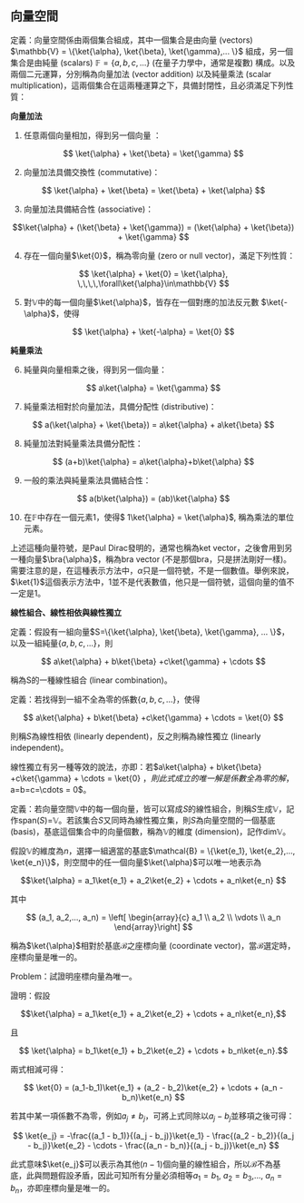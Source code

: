 $\newcommand{\bra}[1]{\left< #1 \right|}$
$\newcommand{\ket}[1]{\left| #1 \right>}$
$\newcommand{\bk}[2]{\left< #1 \middle| #2 \right>}$
$\newcommand{\bke}[3]{\left< #1 \middle| #2 \middle| #3 \right>}$


## **向量空間**
    
定義：向量空間係由兩個集合組成，其中一個集合是由向量 (vectors) $\mathbb{V} = \{\ket{\alpha}, \ket{\beta}, \ket{\gamma},... \}$ 組成，另一個集合是由純量 (scalars) $\mathbb{F} = \{a, b, c, ... \}$ (在量子力學中，通常是複數) 構成。以及兩個二元運算，分別稱為向量加法 (vector addition) 以及純量乘法 (scalar multiplication)，這兩個集合在這兩種運算之下，具備封閉性，且必須滿足下列性質：



**向量加法**

1. 任意兩個向量相加，得到另一個向量 ：

$$ \ket{\alpha} + \ket{\beta} = \ket{\gamma} $$

2. 向量加法具備交換性 (commutative)：

$$ \ket{\alpha} + \ket{\beta} = \ket{\beta} + \ket{\alpha} $$

3. 向量加法具備結合性 (associative)：

$$\ket{\alpha} + (\ket{\beta} + \ket{\gamma}) = (\ket{\alpha} + \ket{\beta}) + \ket{\gamma} $$

4. 存在一個向量$\ket{0}$，稱為零向量 (zero or null vector)，滿足下列性質： 

$$ \ket{\alpha} + \ket{0} = \ket{\alpha}, \,\,\,\,\forall\ket{\alpha}\in\mathbb{V} $$

5. 對$\mathbb{V}$中的每一個向量$\ket{\alpha}$，皆存在一個對應的加法反元數 $\ket{-\alpha}$，使得

$$ \ket{\alpha} + \ket{-\alpha} = \ket{0} $$

**純量乘法**

6. 純量與向量相乘之後，得到另一個向量：

$$ a\ket{\alpha} = \ket{\gamma} $$

7.  純量乘法相對於向量加法，具備分配性 (distributive)：

$$ a(\ket{\alpha} + \ket{\beta}) = a\ket{\alpha} + a\ket{\beta} $$

8. 純量加法對純量乘法具備分配性：

$$ (a+b)\ket{\alpha} = a\ket{\alpha}+b\ket{\alpha} $$

9. 一般的乘法與純量乘法具備結合性：

$$ a(b\ket{\alpha}) = (ab)\ket{\alpha} $$

10. 在$\mathbb{F}$中存在一個元素$1$，使得$ 1\ket{\alpha} = \ket{\alpha}$, 稱為乘法的單位元素。 



上述這種向量符號，是Paul Dirac發明的，通常也稱為ket  vector，之後會用到另一種向量$\bra{\alpha}$，稱為bra vector (不是那個bra，只是拼法剛好一樣)。需要注意的是，在這種表示方法中，$\alpha$只是一個符號，不是一個數值。舉例來說，$\ket{1}$這個表示方法中，$1$並不是代表數值，他只是一個符號，這個向量的值不一定是$1$。



**線性組合、線性相依與線性獨立**


定義：假設有一組向量$S=\{\ket{\alpha}, \ket{\beta}, \ket{\gamma}, ... \}$，以及一組純量$\{a, b, c, ... \}$，則

$$ a\ket{\alpha} + b\ket{\beta} +c\ket{\gamma} + \cdots $$

稱為S的一種線性組合 (linear combination)。



定義：若找得到一組不全為零的係數$\{a, b, c, ... \}$，使得

$$ a\ket{\alpha} + b\ket{\beta} +c\ket{\gamma} + \cdots = \ket{0} $$

則稱$S$為線性相依 (linearly dependent)，反之則稱為線性獨立 (linearly independent)。



線性獨立有另一種等效的說法，亦即：若$a\ket{\alpha} + b\ket{\beta} +c\ket{\gamma} + \cdots = \ket{0} $，則此式成立的唯一解是係數全為零的解，$a=b=c=\cdots = 0$。



定義：若向量空間$\mathbb{V}$中的每一個向量，皆可以寫成$S$的線性組合，則稱$S$生成$\mathbb{V}$，記作span$(S)$=$\mathbb{V}$。若該集合$S$又同時為線性獨立集，則$S$為向量空間的一個基底 (basis)，基底這個集合中的向量個數，稱為$\mathbb{V}$的維度 (dimension)，記作dim$\mathbb{V}$。



假設$\mathbb{V}$的維度為$n$，選擇一組適當的基底$\mathcal{B} = \{\ket{e_1}, \ket{e_2},..., \ket{e_n}\}$，則空間中的任一個向量$\ket{\alpha}$可以唯一地表示為

$$\ket{\alpha} = a_1\ket{e_1} + a_2\ket{e_2} + \cdots + a_n\ket{e_n} $$

其中

$$ (a_1, a_2,..., a_n) = \left[
\begin{array}{c} 
a_1 \\ 
a_2 \\ 
\vdots \\ 
a_n 
\end{array}\right] $$

稱為$\ket{\alpha}$相對於基底$\mathcal{B}$之座標向量 (coordinate vector)，當$\mathcal{B}$選定時，座標向量是唯一的。



Problem：試證明座標向量為唯一。

證明：假設

$$\ket{\alpha} = a_1\ket{e_1} + a_2\ket{e_2} + \cdots + a_n\ket{e_n},$$

且

$$ \ket{\alpha} = b_1\ket{e_1} + b_2\ket{e_2} + \cdots + b_n\ket{e_n}.$$

兩式相減可得：

$$ \ket{0} = (a_1-b_1)\ket{e_1} + (a_2 - b_2)\ket{e_2} + \cdots + (a_n - b_n)\ket{e_n} $$

若其中某一項係數不為零，例如$a_j \ne b_j$，可將上式同除以$a_j - b_j$並移項之後可得：

$$ \ket{e_j} = -\frac{(a_1 - b_1)}{(a_j - b_j)}\ket{e_1} - \frac{(a_2 - b_2)}{(a_j - b_j)}\ket{e_2} - \cdots - \frac{(a_n - b_n)}{(a_j - b_j)}\ket{e_n} $$

此式意味$\ket{e_j}$可以表示為其他$(n-1)$個向量的線性組合，所以$\mathcal{B}$不為基底，此與問題假設矛盾，因此可知所有分量必須相等$a_1 = b_1$, $a_2 = b_3$,..., $a_n = b_n$，亦即座標向量是唯一的。

